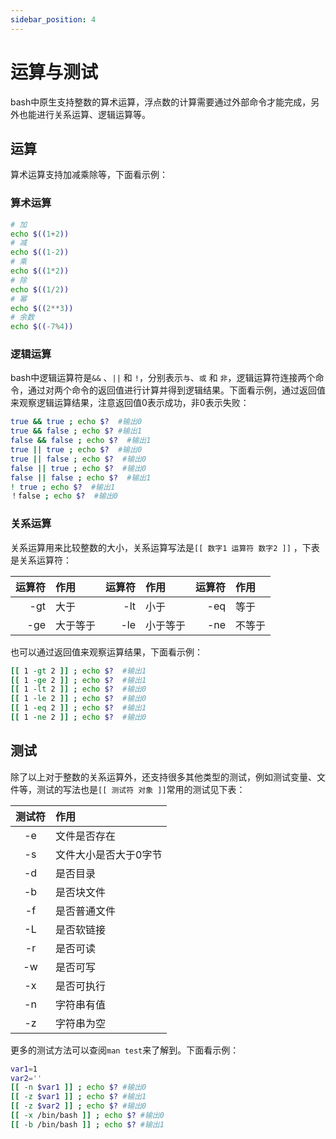 ```yaml
---
sidebar_position: 4
---
```


# 运算与测试

bash中原生支持整数的算术运算，浮点数的计算需要通过外部命令才能完成，另外也能进行关系运算、逻辑运算等。

## 运算
算术运算支持加减乘除等，下面看示例：

### 算术运算
```bash
# 加
echo $((1+2))
# 减
echo $((1-2))
# 乘
echo $((1*2))
# 除
echo $((1/2))
# 幂
echo $((2**3))
# 余数
echo $((-7%4))
```

### 逻辑运算
bash中逻辑运算符是`&&` 、`||` 和 `!`，分别表示`与`、`或` 和 `非`，逻辑运算符连接两个命令，通过对两个命令的返回值进行计算并得到逻辑结果。下面看示例，通过返回值来观察逻辑运算结果，注意返回值0表示成功，非0表示失败：
```bash
true && true ; echo $?  #输出0
true && false ; echo $? #输出1
false && false ; echo $?  #输出1
true || true ; echo $?  #输出0
true || false ; echo $?  #输出0
false || true ; echo $?  #输出0
false || false ; echo $?  #输出1
! true ; echo $?  #输出1
！false ; echo $?  #输出0
```

### 关系运算
关系运算用来比较整数的大小，关系运算写法是`[[ 数字1 运算符 数字2 ]]` ，下表是关系运算符：

|运算符|作用|运算符|作用|运算符|作用|
|-----:|:---|----:|:---|----:|:---|
| -gt |大于| -lt |小于|-eq | 等于 |
| -ge |大于等于|-le |小于等于|-ne | 不等于 |


也可以通过返回值来观察运算结果，下面看示例：
```bash
[[ 1 -gt 2 ]] ; echo $?  #输出1
[[ 1 -ge 2 ]] ; echo $?  #输出1
[[ 1 -lt 2 ]] ; echo $?  #输出0
[[ 1 -le 2 ]] ; echo $?  #输出0
[[ 1 -eq 2 ]] ; echo $?  #输出1
[[ 1 -ne 2 ]] ; echo $?  #输出0
```

## 测试
除了以上对于整数的关系运算外，还支持很多其他类型的测试，例如测试变量、文件等，测试的写法也是`[[ 测试符 对象 ]]`常用的测试见下表：

|测试符|作用|
|:-------:|:------|
| -e | 文件是否存在 |
| -s | 文件大小是否大于0字节 |
| -d | 是否目录 |
| -b | 是否块文件 |
| -f | 是否普通文件 |
| -L | 是否软链接 |
| -r | 是否可读 |
| -w | 是否可写 |
| -x | 是否可执行 |
| -n | 字符串有值 |
| -z | 字符串为空 |

更多的测试方法可以查阅`man test`来了解到。下面看示例：
```bash
var1=1
var2=''
[[ -n $var1 ]] ; echo $? #输出0
[[ -z $var1 ]] ; echo $? #输出1
[[ -z $var2 ]] ; echo $? #输出0
[[ -x /bin/bash ]] ; echo $? #输出0
[[ -b /bin/bash ]] ; echo $? #输出1
```

